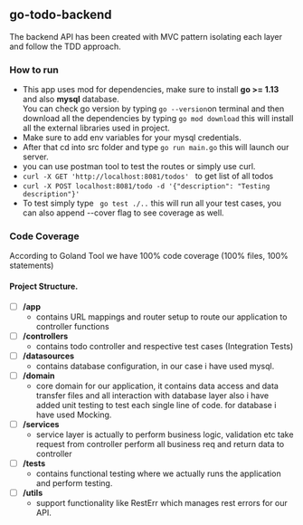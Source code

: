 ## go-todo-backend
The backend API has been created with MVC pattern isolating each layer and follow the TDD approach.

### How to run
- This app uses mod for dependencies, make sure to install **go >= 1.13** and also **mysql** database. <br>
You can check go version by typing ``` go --version ```on terminal and then download all the dependencies by typing ```go mod download``` this will install all the external libraries used in project. <br>
- Make sure to add env variables for your mysql credentials.
- After that cd into src folder and type ```go run main.go``` this will launch our server. <br>
- you can use postman tool to test the routes or simply use curl.
- ```curl -X GET 'http://localhost:8081/todos' ``` to get list of all todos 
- ```curl -X POST localhost:8081/todo -d '{"description": "Testing description"}' ```
- To test simply type ``` go test ./..``` this will run all your test cases, you can also append --cover flag to see coverage as well.

### Code Coverage
According to Goland Tool we have 100% code coverage (100% files, 100% statements)

#### Project Structure.
- [ ] **/app**
  - contains URL mappings and router setup to route our application to controller functions
- [ ] **/controllers**
  - contains todo controller and respective test cases (Integration Tests)
- [ ] **/datasources**
  - contains database configuration, in our case i have used mysql.
- [ ] **/domain**
  - core domain for our application, it contains data access and data transfer files and all interaction with database layer also i have added unit testing to test each single line of code. for database i have used Mocking. 
- [ ] **/services**
  - service layer is actually to perform business logic, validation etc take request from controller perform all business req and return data to controller
- [ ] **/tests**
  - contains functional testing where we actually runs the application and perform testing.
- [ ] **/utils**
  - support functionality like RestErr which manages rest errors for our API.
 

